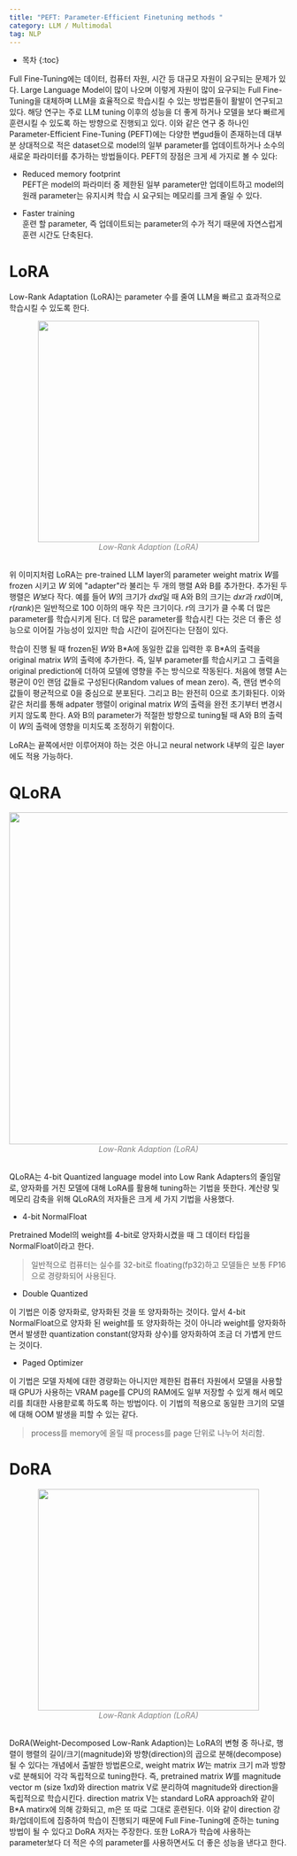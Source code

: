 ```yaml
---
title: "PEFT: Parameter-Efficient Finetuning methods "
category: LLM / Multimodal
tag: NLP
---
```








* 목차
{:toc}







Full Fine-Tuning에는 데이터, 컴퓨터 자원, 시간 등 대규모 자원이 요구되는 문제가 있다. Large Language Model이 많이 나오며 이렇게 자원이 많이 요구되는 Full Fine-Tuning을 대체하며 LLM을 효율적으로 학습시킬 수 있는 방법론들이 활발이 연구되고 있다. 해당 연구는 주로 LLM tuning 이후의 성능을 더 좋게 하거나 모델을 보다 빠르게 훈련시킬 수 있도록 하는 방향으로 진행되고 있다. 이와 같은 연구 중 하나인 Parameter-Efficient Fine-Tuning (PEFT)에는 다양한 변gud들이 존재하는데 대부분 상대적으로 적은 dataset으로 model의 일부 parameter를 업데이트하거나 소수의 새로운 파라미터를 추가하는 방법들이다. PEFT의 장점은 크게 세 가지로 볼 수 있다:

- Reduced memory footprint<br>
   PEFT은 model의 파라미터 중 제한된 일부 parameter만 업데이트하고 model의 원래 parameter는 유지시켜 학습 시 요구되는 메모리를 크게 줄일 수 있다.

- Faster training<br>
   훈련 할 parameter, 즉 업데이트되는 parameter의 수가 적기 때문에 자연스럽게 훈련 시간도 단축된다.


# LoRA

Low-Rank Adaptation (LoRA)는 parameter 수를 줄여 LLM을 빠르고 효과적으로 학습시킬 수 있도록 한다. 

<center><img width="400" src="https://github.com/finddme/finddme.github.io/assets/53667002/87e0634d-0680-48b7-a751-84cd8c098886"></center>
<center><em style="color:gray;">Low-Rank Adaption (LoRA)</em></center><br>

위 이미지처럼 LoRA는 pre-trained LLM layer의 parameter weight matrix $W$를 frozen 시키고 $W$ 외에 "adapter"라 불리는 두 개의 행렬 A와 B를 추가한다. 추가된 두 행렬은 $W$보다 작다. 예를 들어 $W$의 크기가 $d x d$일 때 A와 B의 크기는 $d x r$과 $r x d$이며, $r$($rank$)은 일반적으로 100 이하의 매우 작은 크기이다. $r$의 크기가 클 수록 더 많은 parameter를 학습시키게 된다. 더 많은 parameter를 학습시킨 다는 것은 더 좋은 성능으로 이어질 가능성이 있지만 학습 시간이 길어진다는 단점이 있다. 

학습이 진행 될 때 frozen된 $W$와 B\*A에 동일한 값을 입력한 후 B\*A의 출력을 original matrix $W$의 출력에 추가한다. 즉, 일부 parameter를 학습시키고 그 출력을 original prediction에 더하여 모델에 영향을 주는 방식으로 작동된다. 처음에 행렬 A는 평균이 0인 랜덤 값들로 구성된다(Random values of mean zero). 즉, 랜덤 변수의 값들이 평균적으로 0을 중심으로 분포된다. 그리고 B는 완전히 0으로 초기화된다. 이와 같은 처리를 통해 adpater 행렬이 original matrix $W$의 출력을 완전 초기부터 변경시키지 않도록 한다. A와 B의 parameter가 적절한 방향으로 tuning될 때 A와 B의 출력이 $W$의 출력에 영향을 미치도록 조정하기 위함이다. 

LoRA는 끝쪽에서만 이루어져야 하는 것은 아니고 neural network 내부의 깊은 layer에도 적용 가능하다.

# QLoRA

<center><img width="600" src="https://github.com/finddme/finddme.github.io/assets/53667002/f3978e20-6572-41c7-aa3d-471c9f07d4bb"></center>
<center><em style="color:gray;">Low-Rank Adaption (LoRA)</em></center><br>

QLoRA는 4-bit Quantized language model into Low Rank Adapters의 줄임말로, 양자화를 거친 모델에 대해 LoRA를 활용해 tuning하는 기법을 뜻한다. 계산량 및 메모리 감축을 위해 QLoRA의 저자들은 크게 세 가지 기법을 사용했다.

- 4-bit NormalFloat
  
Pretrained Model의 weight를 4-bit로 양자화시켰을 때 그 데이터 타입을 NormalFloat이라고 한다.

> 일반적으로 컴퓨터는 실수를 32-bit로 floating(fp32)하고 모델들은 보통 FP16으로 경량화되어 사용된다.

- Double Quantized

이 기법은 이중 양자화로, 양자화된 것을 또 양자화하는 것이다. 앞서 4-bit NormalFloat으로 양자화 된 weight를 또 양자화하는 것이 아니라 weight를 양자화하면서 발생한 quantization constant(양자화 상수)를 양자화하여 조금 더 가볍게 만드는 것이다.

- Paged Optimizer

이 기법은 모델 자체에 대한 경량화는 아니지만 제한된 컴퓨터 자원에서 모델을 사용할 때 GPU가 사용하는 VRAM page를 CPU의 RAM에도 일부 저장할 수 있게 해서 메모리를 최대한 사용핟로록 하도록 하는 방법이다. 이 기법의 적용으로 동일한 크기의 모델에 대해 OOM 발생을 피할 수 있는  같다.

> process를 memory에 올릴 때 process를 page 단위로 나누어 처리함.


# DoRA

<center><img width="400" src="https://github.com/finddme/finddme.github.io/assets/53667002/1269df50-6c25-4d26-a605-de98c19ef4b9"></center>
<center><em style="color:gray;">Low-Rank Adaption (LoRA)</em></center><br>

DoRA(Weight-Decomposed Low-Rank Adaption)는 LoRA의 변형 중 하나로, 행렬이 행렬의 길이/크기(magnitude)와 방향(direction)의 곱으로 분해(decompose)될 수 있다는 개념에서 출발한 방법론으로, weight matrix $W$는 matrix 크기 m과 방향 v로 분해되어 각각 독립적으로 tuning한다. 즉, pretrained matrix $W$를 magnitude vector m (size $1xd$)와 direction matrix V로 분리하여 magnitude와 direction을 독립적으로 학습시킨다. direction matrix V는 standard LoRA approach와 같이 B\*A matirx에 의해 강화되고, m은 또 따로 그대로 훈련된다. 이와 같이 direction 강화/업데이트에 집중하여 학습이 진행되기 때문에 Full Fine-Tuning에 준하는 tuning 방법이 될 수 있다고 DoRA 저자는 주장한다. 또한 LoRA가 학습에 사용하는 parameter보다 더 적은 수의 parameter를 사용하면서도 더 좋은 성능을 낸다고 한다. 

